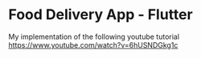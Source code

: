# Food Delivery App - Flutter
My implementation of the following youtube tutorial 
https://www.youtube.com/watch?v=6hUSNDGkg1c
